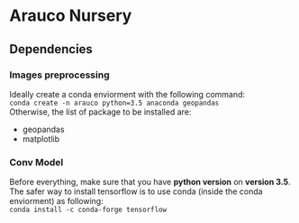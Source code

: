 # Arauco Nursery

## Dependencies
### Images preprocessing
Ideally create a conda enviorment with the following command: <br>
```conda create -n arauco python=3.5 anaconda geopandas```<br>
Otherwise, the list of package to be installed are:<br>
- geopandas
- matplotlib

### Conv Model
Before everything, make sure that you have **python version** on **version 3.5**.<br>
The safer way to install tensorflow is to use conda (inside the conda enviorment) as following: <br>
```conda install -c conda-forge tensorflow```
